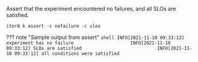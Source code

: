 Assert that the experiment encountered no failures, and all SLOs are satisfied. 

```shell
iter8 k assert -c nofailure -c slos
```

??? note "Sample output from assert"
    ```shell
    INFO[2021-11-10 09:33:12] experiment has no failure                    
    INFO[2021-11-10 09:33:12] SLOs are satisfied                           
    INFO[2021-11-10 09:33:12] all conditions were satisfied
    ```